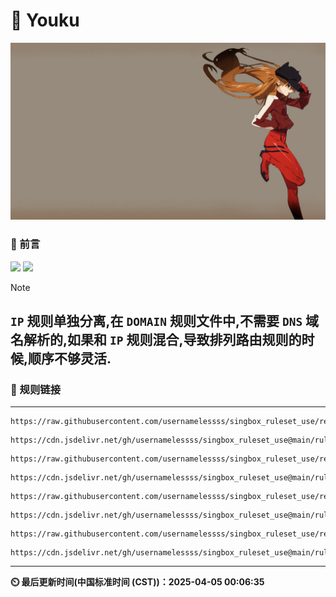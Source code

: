 
# 🧸 Youku
![](https://raw.githubusercontent.com/usernamelessss/picture-bed/main/images/202504042256831.jpg)
### 📣 前言
![](https://shields.io/badge/-移除重复规则-ff69b4) ![](https://shields.io/badge/-IP&nbsp;规则单独存放不与&nbsp;DOMAIN&nbsp;等混合-green)
> [!NOTE]
**`IP` 规则单独分离,在 `DOMAIN` 规则文件中,不需要 `DNS` 域名解析的,如果和 `IP` 规则混合,导致排列路由规则的时候,顺序不够灵活.**
---

###  🔗 规则链接
---

```url
https://raw.githubusercontent.com/usernamelessss/singbox_ruleset_use/refs/heads/main/rule/Youku/Youku_IP.json
```

```url
https://cdn.jsdelivr.net/gh/usernamelessss/singbox_ruleset_use@main/rule/Youku/Youku_IP.json
```

```url
https://raw.githubusercontent.com/usernamelessss/singbox_ruleset_use/refs/heads/main/rule/Youku/Youku_IP.srs
```

```url
https://cdn.jsdelivr.net/gh/usernamelessss/singbox_ruleset_use@main/rule/Youku/Youku_IP.srs
```

```url
https://raw.githubusercontent.com/usernamelessss/singbox_ruleset_use/refs/heads/main/rule/Youku/Youku_No_IP.json
```

```url
https://cdn.jsdelivr.net/gh/usernamelessss/singbox_ruleset_use@main/rule/Youku/Youku_No_IP.json
```

```url
https://raw.githubusercontent.com/usernamelessss/singbox_ruleset_use/refs/heads/main/rule/Youku/Youku_No_IP.srs
```

```url
https://cdn.jsdelivr.net/gh/usernamelessss/singbox_ruleset_use@main/rule/Youku/Youku_No_IP.srs
```

---
**⏲️ 最后更新时间(中国标准时间 (CST))：2025-04-05 00:06:35**